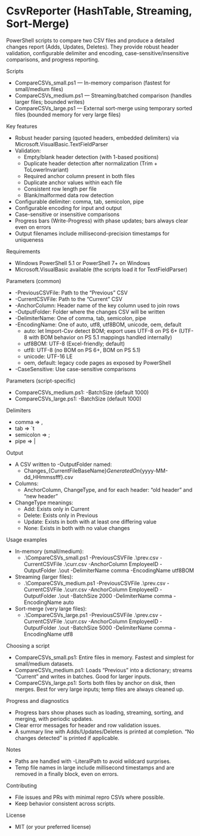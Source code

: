 # CsvReporter (HashTable, Streaming, Sort-Merge)

PowerShell scripts to compare two CSV files and produce a detailed changes report (Adds, Updates, Deletes). They provide robust header validation, configurable delimiter and encoding, case-sensitive/insensitive comparisons, and progress reporting.

Scripts
- CompareCSVs_small.ps1 — In-memory comparison (fastest for small/medium files)
- CompareCSVs_medium.ps1 — Streaming/batched comparison (handles larger files; bounded writes)
- CompareCSVs_large.ps1 — External sort-merge using temporary sorted files (bounded memory for very large files)

Key features
- Robust header parsing (quoted headers, embedded delimiters) via Microsoft.VisualBasic.TextFieldParser
- Validation:
  - Empty/blank header detection (with 1-based positions)
  - Duplicate header detection after normalization (Trim + ToLowerInvariant)
  - Required anchor column present in both files
  - Duplicate anchor values within each file
  - Consistent row length per file
  - Blank/malformed data row detection
- Configurable delimiter: comma, tab, semicolon, pipe
- Configurable encoding for input and output
- Case-sensitive or insensitive comparisons
- Progress bars (Write-Progress) with phase updates; bars always clear even on errors
- Output filenames include millisecond-precision timestamps for uniqueness

Requirements
- Windows PowerShell 5.1 or PowerShell 7+ on Windows
- Microsoft.VisualBasic available (the scripts load it for TextFieldParser)

Parameters (common)
- -PreviousCSVFile: Path to the “Previous” CSV
- -CurrentCSVFile: Path to the “Current” CSV
- -AnchorColumn: Header name of the key column used to join rows
- -OutputFolder: Folder where the changes CSV will be written
- -DelimiterName: One of comma, tab, semicolon, pipe
- -EncodingName: One of auto, utf8, utf8BOM, unicode, oem, default
  - auto: let Import-Csv detect BOM; export uses UTF-8 on PS 6+ (UTF-8 with BOM behavior on PS 5.1 mappings handled internally)
  - utf8BOM: UTF-8 (Excel-friendly; default)
  - utf8: UTF-8 (no BOM on PS 6+, BOM on PS 5.1)
  - unicode: UTF-16 LE
  - oem, default: legacy code pages as exposed by PowerShell
- -CaseSensitive: Use case-sensitive comparisons

Parameters (script-specific)
- CompareCSVs_medium.ps1: -BatchSize (default 1000)
- CompareCSVs_large.ps1: -BatchSize (default 1000)

Delimiters
- comma => ,
- tab => `t
- semicolon => ;
- pipe => |

Output
- A CSV written to -OutputFolder named:
  - Changes_{CurrentFileBaseName}_GeneratedOn_{yyyy-MM-dd_HHmmssfff}.csv
- Columns:
  - AnchorColumn, ChangeType, and for each header: “old header” and “new header”
- ChangeType meanings:
  - Add: Exists only in Current
  - Delete: Exists only in Previous
  - Update: Exists in both with at least one differing value
  - None: Exists in both with no value changes

Usage examples
- In-memory (small/medium):
  - .\CompareCSVs_small.ps1 -PreviousCSVFile .\prev.csv -CurrentCSVFile .\curr.csv -AnchorColumn EmployeeID -OutputFolder .\out -DelimiterName comma -EncodingName utf8BOM
- Streaming (larger files):
  - .\CompareCSVs_medium.ps1 -PreviousCSVFile .\prev.csv -CurrentCSVFile .\curr.csv -AnchorColumn EmployeeID -OutputFolder .\out -BatchSize 2000 -DelimiterName comma -EncodingName auto
- Sort-merge (very large files):
  - .\CompareCSVs_large.ps1 -PreviousCSVFile .\prev.csv -CurrentCSVFile .\curr.csv -AnchorColumn EmployeeID -OutputFolder .\out -BatchSize 5000 -DelimiterName comma -EncodingName utf8

Choosing a script
- CompareCSVs_small.ps1: Entire files in memory. Fastest and simplest for small/medium datasets.
- CompareCSVs_medium.ps1: Loads “Previous” into a dictionary; streams “Current” and writes in batches. Good for larger inputs.
- CompareCSVs_large.ps1: Sorts both files by anchor on disk, then merges. Best for very large inputs; temp files are always cleaned up.

Progress and diagnostics
- Progress bars show phases such as loading, streaming, sorting, and merging, with periodic updates.
- Clear error messages for header and row validation issues.
- A summary line with Adds/Updates/Deletes is printed at completion. “No changes detected” is printed if applicable.

Notes
- Paths are handled with -LiteralPath to avoid wildcard surprises.
- Temp file names in large include millisecond timestamps and are removed in a finally block, even on errors.

Contributing
- File issues and PRs with minimal repro CSVs where possible.
- Keep behavior consistent across scripts.

License
- MIT (or your preferred license)
